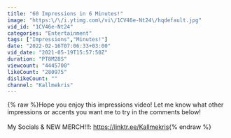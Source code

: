 ```yaml
---
title: "60 Impressions in 6 Minutes!"
image: "https:\/\/i.ytimg.com\/vi\/1CV46e-Nt24\/hqdefault.jpg"
vid_id: "1CV46e-Nt24"
categories: "Entertainment"
tags: ["Impressions","Minutes!"]
date: "2022-02-16T07:06:33+03:00"
vid_date: "2021-05-19T15:57:50Z"
duration: "PT8M28S"
viewcount: "4445700"
likeCount: "280975"
dislikeCount: ""
channel: "Kallmekris"
---
```

{% raw %}Hope you enjoy this impressions video! Let me know what other impressions or accents you want me to try in the comments below!<br /><br />My Socials &amp; NEW MERCH!!!: <a rel="nofollow" target="blank" href="https://linktr.ee/Kallmekris">https://linktr.ee/Kallmekris</a>{% endraw %}
